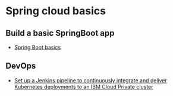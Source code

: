 # Spring cloud basics

## Build a basic SpringBoot app

* [Spring Boot basics](https://www.ibm.com/developerworks/library/j-spring-boot-basics-perry/index.html)

## DevOps 

* [Set up a Jenkins pipeline to continuously integrate and deliver Kubernetes deployments to an IBM Cloud Private cluster](https://www.ibm.com/cloud/garage/tutorials/cloud-private-jenkins-pipeline?task=5)
